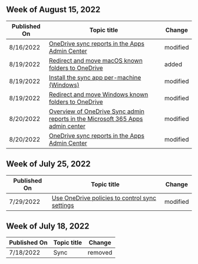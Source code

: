 <!-- This file is generated automatically each week. Changes made to this file will be overwritten.-->



## Week of August 15, 2022


| Published On |Topic title | Change |
|------|------------|--------|
| 8/16/2022 | [OneDrive sync reports in the Apps Admin Center](/OneDrive/sync-health) | modified |
| 8/19/2022 | [Redirect and move macOS known folders to OneDrive](/OneDrive/redirect-known-folders-macos) | added |
| 8/19/2022 | [Install the sync app per-machine (Windows)](/OneDrive/per-machine-installation) | modified |
| 8/19/2022 | [Redirect and move Windows known folders to OneDrive](/OneDrive/redirect-known-folders) | modified |
| 8/20/2022 | [Overview of OneDrive Sync admin reports in the Microsoft 365 Apps admin center](/OneDrive/sync-health) | modified |
| 8/20/2022 | [OneDrive sync reports in the Apps Admin Center](/OneDrive/sync-health) | modified |


## Week of July 25, 2022


| Published On |Topic title | Change |
|------|------------|--------|
| 7/29/2022 | [Use OneDrive policies to control sync settings](/OneDrive/use-group-policy) | modified |


## Week of July 18, 2022


| Published On |Topic title | Change |
|------|------------|--------|
| 7/18/2022 | Sync | removed |

